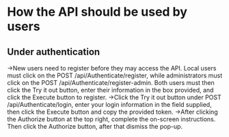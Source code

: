 
# How the API should be used by users
## Under authentication
->New users need to register before they may access the API. Local users must click on the POST /api/Authenticate/register, while administrators must click on the POST /api/Authenticate/register-admin. Both users must then click the Try it out button, enter their information in the box provided, and click the Execute button to register.
->Click the Try it out button under POST /api/Authenticate/login, enter your login information in the field supplied, then click the Execute button and copy the provided token.
->After clicking the Authorize button at the top right, complete the on-screen instructions. Then click the Authorize button, after that dismiss the pop-up.
#
